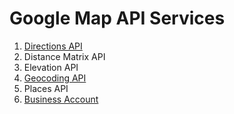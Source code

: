 # Google Map API Services

 1. [Directions API](http://github.com/egeloen/ivory-google-map/blob/master/doc/usage/services/directions/directions.md)
 2. Distance Matrix API
 3. Elevation API
 4. [Geocoding API](http://github.com/egeloen/ivory-google-map/blob/master/doc/usage/services/geocoding/geocoder.md)
 5. Places API
 6. [Business Account](http://github.com/egeloen/ivory-google-map/blob/master/doc/usage/services/business_account.md)
